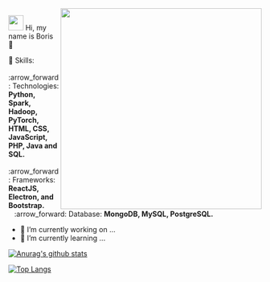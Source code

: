 
<img src="https://media.giphy.com/media/UEGwYCVTBFa9tJEf66/giphy.gif" min-width="400px" max-width="400px" width="400px" align="right">

<p align="left">
  <img src="https://media.giphy.com/media/UEGwYCVTBFa9tJEf66/giphy.gif" height="30px width="30px" >
  Hi, my name is Boris 🌱
</p>

<p align="left">
  💬 Skills: <br>
      &nbsp;&nbsp; :arrow_forward:	Technologies: <strong>Python, Spark, Hadoop,  PyTorch, HTML, CSS, JavaScript, PHP, Java and SQL.</strong> <br>
      &nbsp;&nbsp; :arrow_forward: Frameworks: <strong>ReactJS, Electron, and Bootstrap.</strong> <br>
      &nbsp;&nbsp; :arrow_forward:	Database: <strong>MongoDB, MySQL, PostgreSQL.</strong> <br>
</p>

- 🔭 I’m currently working on ...
- 🌱 I’m currently learning ...

              
[![Anurag's github stats](https://github-readme-stats.vercel.app/api?username=bbrangeo)](https://github.com/anuraghazra/github-readme-stats)

[![Top Langs](https://github-readme-stats.vercel.app/api/top-langs/?username=bbrangeo)](https://github.com/anuraghazra/github-readme-stats)
               
               
